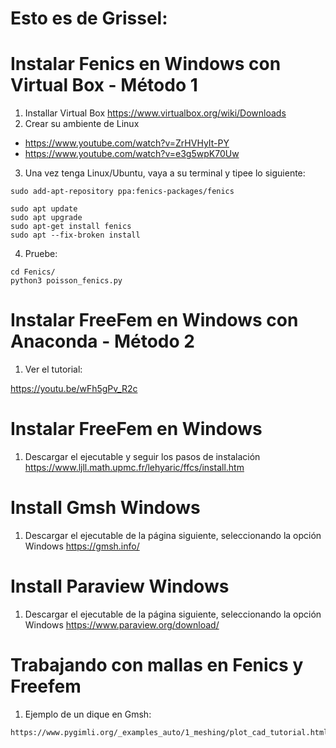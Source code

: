 # Esto es de Grissel:

# Instalar Fenics en Windows con Virtual Box - Método 1

1. Installar Virtual Box 
https://www.virtualbox.org/wiki/Downloads
2. Crear su ambiente de Linux
- https://www.youtube.com/watch?v=ZrHVHyIt-PY 
- https://www.youtube.com/watch?v=e3g5wpK70Uw


3. Una vez tenga Linux/Ubuntu, vaya a su terminal y tipee lo siguiente:

~~~
sudo add-apt-repository ppa:fenics-packages/fenics
~~~

~~~
sudo apt update
sudo apt upgrade
sudo apt-get install fenics
sudo apt --fix-broken install   
~~~

4. Pruebe:
~~~
cd Fenics/
python3 poisson_fenics.py
~~~
# Instalar FreeFem en Windows con Anaconda - Método 2

1. Ver el tutorial:

https://youtu.be/wFh5gPv_R2c

# Instalar FreeFem en Windows

1. Descargar el ejecutable y seguir los pasos de instalación
https://www.ljll.math.upmc.fr/lehyaric/ffcs/install.htm

# Install Gmsh Windows
1. Descargar el ejecutable de la página siguiente, seleccionando la opción Windows
https://gmsh.info/

# Install Paraview Windows
1. Descargar el ejecutable de la página siguiente, seleccionando la opción Windows
https://www.paraview.org/download/


# Trabajando con mallas en Fenics y Freefem

1. Ejemplo de un dique en Gmsh:
~~~
https://www.pygimli.org/_examples_auto/1_meshing/plot_cad_tutorial.html
~~~
